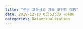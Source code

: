 ```yaml
---
title: "전국 교통사고 지도 포인트 매핑"
date: 2019-12-10 03:53:30 -0400
categories: Datavisualization
---
```

<html>
<head>
  <title>전국 교통사고 지도 포인트 매핑</title>
  <script type="text/javascript" src="https://www.gstatic.com/charts/loader.js"></script>
  <script type="text/javascript">
    google.charts.load('current', {
      'packages': ['map'],
      // Note: you will need to get a mapsApiKey for your project.
      // See: https://developers.google.com/chart/interactive/docs/basic_load_libs#load-settings
      'mapsApiKey': 'AIzaSyBPZTjwvR5He2Vgexve0GPy2C7HUxMsiMA'
    });
    google.charts.setOnLoadCallback(drawMap);

    function drawMap () {
      var data = google.visualization.arrayToDataTable([
          ['Lat', 'Long'],
        [	37.59038756	,	126.9392741	]	,
        [	37.54950802	,	126.9717317	]	,
        [	37.62279351	,	127.0195897	]	,
        [	37.61236625	,	127.0221154	]	,
        [	37.53949856	,	127.0832413	]	,
        [	37.54646503	,	126.9527236	]	,
        [	37.51939806	,	126.9079958	]	,
        [	37.50026411	,	126.8976481	]	,
        [	37.55196461	,	127.0466383	]	,
        [	37.50145641	,	126.9252888	]	,
        [	37.50471459	,	126.9374151	]	,
        [	37.59046559	,	127.087137	]	,
        [	37.47555196	,	126.9180342	]	,
        [	37.54864494	,	126.8693309	]	,
        [	37.51762701	,	127.1055086	]	,
        [	37.52631541	,	127.1053044	]	,
        [	37.49868078	,	126.8859857	]	,
        [	37.66940705	,	127.043657	]	,
        [	37.6150688	,	126.9322677	]	,
        [	37.61771486	,	126.9221856	]	,
        [	37.49359011	,	127.0298078	]	,
        [	37.4893161	,	127.0550033	]	,
        [	35.13109241	,	129.0512513	]	,
        [	35.19443107	,	129.0955973	]	,
        [	35.20119156	,	129.0778252	]	,
        [	35.14875647	,	129.0205538	]	,
        [	35.15517659	,	129.0721332	]	,
        [	35.16489144	,	129.0344467	]	,
        [	35.16752718	,	129.0384709	]	,
        [	35.16541253	,	129.0648916	]	,
        [	35.25796393	,	129.0911898	]	,
        [	35.09220898	,	128.9602555	]	,
        [	35.10355361	,	128.9051511	]	,
        [	35.22520409	,	128.8994551	]	,
        [	37.27554815	,	127.0166165	]	,
        [	37.28745823	,	127.0150737	]	,
        [	37.29151195	,	127.0122611	]	,
        [	37.30567284	,	126.9950853	]	,
        [	37.45127726	,	127.1482099	]	,
        [	37.10771905	,	127.0591478	]	,
        [	36.98636278	,	126.9381989	]	,
        [	37.02401398	,	127.0570799	]	,
        [	36.99824716	,	126.9563742	]	,
        [	37.01300168	,	127.2369859	]	,
        [	37.26329951	,	127.6411101	]	,
        [	37.23328969	,	127.2093917	]	,
        [	37.1646175	,	127.3103148	]	,
        [	37.23617313	,	127.2089635	]	,
        [	37.64614657	,	126.6279596	]	,
        [	37.47810105	,	126.8074139	]	,
        [	37.17066353	,	127.063671	]	,
        [	37.34484107	,	126.9435325	]	,
        [	37.31653393	,	126.9147255	]	,
        [	37.31609673	,	126.8466875	]	,
        [	37.28203032	,	126.8428534	]	,
        [	37.12589621	,	126.9162755	]	,
        [	37.22055229	,	126.9739218	]	,
        [	37.53252565	,	126.8030175	]	,
        [	37.7453224	,	128.9134583	]	,
        [	37.72747196	,	128.839056	]	,
        [	37.341207	,	127.9414118	]	,
        [	38.19798014	,	128.5752268	]	,
        [	38.00593236	,	128.6256653	]	,
        [	38.35634693	,	128.5085138	]	,
        [	38.37697706	,	128.4990611	]	,
        [	38.23059904	,	128.5088233	]	,
        [	36.67907766	,	127.4628086	]	,
        [	36.67415116	,	127.4834927	]	,
        [	36.77299402	,	127.6001794	]	,
        [	36.97692862	,	127.4922812	]	,
        [	36.62428297	,	127.3621885	]	,
        [	37.02412721	,	127.4830238	]	,
        [	36.79103261	,	126.4596994	]	,
        [	36.77169242	,	126.4520052	]	,
        [	36.57199269	,	126.6524841	]	,
        [	36.2150292	,	126.7636878	]	,
        [	36.80843103	,	126.7742221	]	,
        [	36.87580817	,	126.6700202	]	,
        [	36.84757266	,	126.5171904	]	,
        [	36.44841368	,	126.8133425	]	,
        [	36.81377965	,	127.1343649	]	,
        [	36.73157709	,	126.2390739	]	,
        [	36.69221399	,	126.1656629	]	,
        [	35.79461376	,	127.1289105	]	,
        [	35.86410839	,	127.1496351	]	,
        [	35.92645733	,	126.6868016	]	,
        [	35.72486285	,	126.8223929	]	,
        [	35.60763336	,	127.3234885	]	,
        [	36.00492033	,	127.6565455	]	,
        [	35.95496921	,	127.145341	]	,
        [	36.88981099	,	126.7021221	]	,
        [	35.05974476	,	126.2111012	]	,
        [	34.81077484	,	126.3825787	]	,
        [	34.73432197	,	127.7198137	]	,
        [	34.74397417	,	127.745991	]	,
        [	34.95066136	,	127.5296474	]	,
        [	34.95689512	,	127.4848082	]	,
        [	35.00531672	,	127.2644167	]	,
        [	35.04514286	,	126.8065634	]	,
        [	35.033962	,	126.7218705	]	,
        [	34.45714479	,	126.5528756	]	,
        [	34.93287451	,	127.697917	]	,
        [	35.20809071	,	127.4859811	]	,
        [	35.78787906	,	129.3173198	]	,
        [	35.77096069	,	129.3111826	]	,
        [	35.72325982	,	129.3137833	]	,
        [	36.03821231	,	129.3656648	]	,
        [	36.05649018	,	129.3779971	]	,
        [	36.03036358	,	129.3573561	]	,
        [	36.14302239	,	128.1573652	]	,
        [	36.80502864	,	128.505033	]	,
        [	35.93168442	,	128.8720402	]	,
        [	35.82246754	,	128.7274914	]	,
        [	35.89699829	,	128.8493588	]	,
        [	36.48936387	,	128.3056861	]	,
        [	36.6159344	,	128.5036914	]	,
        [	35.68855518	,	128.8304336	]	,
        [	36.28114777	,	128.3529787	]	,
        [	36.09495606	,	128.3617115	]	,
        [	35.17585396	,	128.0877447	]	,
        [	35.13325653	,	128.0989746	]	,
        [	35.11358158	,	128.8041536	]	,
        [	35.15259393	,	128.6987152	]	,
        [	34.84675867	,	128.4221001	]	,
        [	35.4945039	,	128.7525682	]	,
        [	35.22840285	,	128.8823684	]	,
        [	35.25582119	,	128.874447	]	,
        [	35.23525101	,	128.9147158	]	,
        [	34.99724416	,	128.3084969	]	,
        [	34.91061586	,	128.647922	]	,
        [	35.22246973	,	128.6888641	]	,
        [	35.23407597	,	128.578931	]	,
        [	35.21227525	,	128.8149807	]	,
        [	33.50034386	,	126.5269012	]	,
        [	33.49215331	,	126.5256042	]	,
        [	33.2619944	,	126.6206378	]	,
        [	33.45298301	,	126.9121344	]	,
        [	33.24930266	,	126.2815261	]	,
        [	33.43897066	,	126.2812264	]	,
        [	33.48900033	,	126.4308955	]	,
        [	35.90932301	,	128.6481883	]	,
        [	35.88393155	,	128.6063216	]	,
        [	35.85678537	,	128.554203	]	,
        [	35.84915962	,	128.5703472	]	,
        [	35.85521686	,	128.5175807	]	,
        [	37.46819868	,	126.6355721	]	,
        [	37.46570728	,	126.6449751	]	,
        [	37.46167638	,	126.6725658	]	,
        [	37.48520124	,	126.7243369	]	,
        [	37.45524075	,	126.7285245	]	,
        [	37.47794433	,	126.6710858	]	,
        [	37.56024936	,	126.7583756	]	,
        [	37.4869846	,	126.7324173	]	,
        [	35.10301342	,	126.8077699	]	,
        [	35.0695838	,	126.8349013	]	,
        [	35.12937489	,	126.9110045	]	,
        [	35.18101663	,	126.9302738	]	,
        [	35.21760168	,	126.853521	]	,
        [	36.32641077	,	127.387694	]	,
        [	36.3586595	,	127.4224345	]	,
        [	36.36486158	,	127.4089406	]	,
        [	36.35288313	,	127.4428806	]	,
        [	35.5412959	,	129.3532004	]	,
        [	37.75764724	,	127.0322397	]	,
        [	37.61318248	,	127.1680589	]	,
        [	37.72534735	,	127.19224	]	,
        [	37.60999007	,	127.1518484	]	,
        [	37.65692308	,	127.1772514	]	,
        [	37.84577275	,	127.0542225	]	,
        [	37.87469198	,	127.184047	]	,
        [	37.5692509	,	126.9704712	]	,
        [	37.57245802	,	127.0140925	]	,
        [	37.52959862	,	126.9680354	]	,
        [	37.58920703	,	127.0080483	]	,
        [	37.63364149	,	127.0230106	]	,
        [	37.63509656	,	127.030731	]	,
        [	37.58573555	,	127.0436246	]	,
        [	37.51477312	,	126.9077947	]	,
        [	37.45490286	,	126.9002168	]	,
        [	37.54800911	,	127.0446698	]	,
        [	37.59657188	,	127.0857552	]	,
        [	37.59102482	,	127.0976908	]	,
        [	37.50755531	,	127.0562528	]	,
        [	37.51782046	,	127.0440725	]	,
        [	37.5314508	,	127.1325088	]	,
        [	37.49728283	,	127.1511958	]	,
        [	37.50152396	,	126.8463989	]	,
        [	37.48469028	,	126.9015058	]	,
        [	37.49533178	,	126.8713293	]	,
        [	37.49447787	,	126.8942103	]	,
        [	37.50356347	,	127.0219047	]	,
        [	37.48253537	,	127.0045523	]	,
        [	37.68116212	,	127.0535196	]	,
        [	37.64900766	,	127.0270839	]	,
        [	37.61231753	,	126.9061836	]	,
        [	35.10200454	,	129.0251046	]	,
        [	35.13954369	,	129.0615315	]	,
        [	35.11532839	,	129.0180889	]	,
        [	35.11971492	,	129.1120448	]	,
        [	35.15397522	,	129.1174322	]	,
        [	35.165441	,	129.1622353	]	,
        [	35.15370281	,	129.0315689	]	,
        [	35.18206041	,	128.9859663	]	,
        [	35.21727821	,	129.2110488	]	,
        [	37.29254274	,	127.0086779	]	,
        [	37.01753985	,	127.0217631	]	,
        [	36.99118958	,	127.1212797	]	,
        [	37.05061112	,	126.9663025	]	,
        [	37.40109421	,	126.9567428	]	,
        [	37.21798035	,	127.3973416	]	,
        [	37.20334226	,	127.3791056	]	,
        [	37.47096926	,	127.286405	]	,
        [	37.26832424	,	127.637781	]	,
        [	37.30795704	,	127.2225333	]	,
        [	37.63918535	,	126.6649112	]	,
        [	37.66288942	,	126.6597478	]	,
        [	37.62868071	,	126.7060757	]	,
        [	37.47932545	,	126.7815137	]	,
        [	37.16029503	,	127.0557792	]	,
        [	37.22710223	,	127.0715412	]	,
        [	37.49247782	,	126.7671118	]	,
        [	37.49697881	,	126.7575312	]	,
        [	37.45954843	,	126.8748176	]	,
        [	37.33731234	,	126.7662516	]	,
        [	37.35659338	,	126.8254244	]	,
        [	37.24584586	,	127.0529887	]	,
        [	37.25922172	,	127.0648523	]	,
        [	37.25216587	,	127.0143867	]	,
        [	37.43578735	,	127.1378151	]	,
        [	37.42879097	,	127.1491967	]	,
        [	37.39137451	,	127.1115937	]	,
        [	37.37327441	,	126.7387502	]	,
        [	37.10823672	,	126.8618817	]	,
        [	37.40554126	,	126.9158417	]	,
        [	37.38012722	,	126.9372402	]	,
        [	37.31030051	,	127.0840358	]	,
        [	37.80462014	,	127.773179	]	,
        [	37.31421738	,	127.8411966	]	,
        [	38.03836835	,	128.5960782	]	,
        [	37.44233551	,	129.1661526	]	,
        [	37.46423573	,	128.4202515	]	,
        [	37.32195634	,	128.7149372	]	,
        [	38.20647912	,	127.2254892	]	,
        [	36.67068947	,	127.4837956	]	,
        [	37.12091355	,	127.8845324	]	,
        [	36.63178925	,	127.4313112	]	,
        [	36.62007282	,	127.3878287	]	,
        [	36.54979913	,	127.500771	]	,
        [	36.61197338	,	127.474806	]	,
        [	36.9362615	,	126.4353827	]	,
        [	36.79553714	,	126.4369749	]	,
        [	36.84974222	,	127.1825385	]	,
        [	36.87674718	,	127.1464303	]	,
        [	36.84982452	,	127.1829756	]	,
        [	36.29524167	,	127.1679498	]	,
        [	36.88991804	,	127.0341759	]	,
        [	36.68956429	,	126.7509057	]	,
        [	36.73655769	,	126.8572882	]	,
        [	36.9331413	,	126.7291925	]	,
        [	36.84536244	,	126.7227393	]	,
        [	36.89232299	,	126.731758	]	,
        [	36.93998668	,	126.6812283	]	,
        [	36.78246248	,	127.1462363	]	,
        [	36.81904422	,	127.1586259	]	,
        [	35.80695288	,	127.12994	]	,
        [	35.94537148	,	126.8122474	]	,
        [	35.95822428	,	126.7809962	]	,
        [	35.96519379	,	126.9533959	]	,
        [	35.95210171	,	126.9585403	]	,
        [	35.95031119	,	126.9680241	]	,
        [	35.41979288	,	127.3955897	]	,
        [	35.43600382	,	126.6971219	]	,
        [	35.69320551	,	126.6866088	]	,
        [	35.57774108	,	127.3140635	]	,
        [	35.00313959	,	126.1474025	]	,
        [	34.826499	,	126.107926	]	,
        [	34.80414464	,	126.3991099	]	,
        [	34.74538773	,	127.7479835	]	,
        [	34.80728565	,	127.6595931	]	,
        [	34.74821769	,	127.6931032	]	,
        [	35.0026406	,	127.5495788	]	,
        [	35.00029979	,	126.8834892	]	,
        [	35.2238454	,	126.4991101	]	,
        [	35.05255565	,	126.9200922	]	,
        [	34.70515182	,	126.7734408	]	,
        [	34.82562234	,	126.4501929	]	,
        [	34.96315077	,	126.4534374	]	,
        [	34.46148166	,	126.3383796	]	,
        [	35.74836734	,	129.1391272	]	,
        [	35.73709361	,	129.3188295	]	,
        [	36.03915458	,	129.3601375	]	,
        [	36.0342726	,	129.3581471	]	,
        [	36.5615507	,	128.7470274	]	,
        [	36.34001783	,	127.963152	]	,
        [	35.98828079	,	128.3963403	]	,
        [	36.00007851	,	128.4076242	]	,
        [	36.0954902	,	128.9092277	]	,
        [	35.83299406	,	128.7488439	]	,
        [	35.81656874	,	128.7233272	]	,
        [	35.84662232	,	128.8158726	]	,
        [	35.84428228	,	128.7634266	]	,
        [	35.89055031	,	128.7803813	]	,
        [	35.81725784	,	128.4665754	]	,
        [	36.11608152	,	128.3344007	]	,
        [	36.0095131	,	129.3608497	]	,
        [	35.19201835	,	128.0637397	]	,
        [	35.19279847	,	128.0836927	]	,
        [	35.19596625	,	128.077465	]	,
        [	35.15851596	,	128.6979897	]	,
        [	34.93996665	,	128.4177	]	,
        [	34.84659546	,	128.4222186	]	,
        [	35.07971209	,	128.0880855	]	,
        [	35.65049758	,	127.9527091	]	,
        [	35.79553705	,	127.9141547	]	,
        [	35.56751021	,	128.1614925	]	,
        [	35.50848829	,	128.4070208	]	,
        [	35.39539835	,	129.0558685	]	,
        [	35.41556184	,	129.1683158	]	,
        [	35.41330472	,	128.935685	]	,
        [	35.33838656	,	129.0322628	]	,
        [	35.0667384	,	127.7513446	]	,
        [	34.90842025	,	128.7033753	]	,
        [	34.88909895	,	128.6152525	]	,
        [	35.48107648	,	127.8405187	]	,
        [	35.46559996	,	127.8574595	]	,
        [	35.20283796	,	128.8088966	]	,
        [	35.30104875	,	128.7504372	]	,
        [	33.50901953	,	126.5595019	]	,
        [	33.25198048	,	126.5743526	]	,
        [	33.25182329	,	126.423724	]	,
        [	33.42714572	,	126.9072314	]	,
        [	35.82154428	,	128.6314028	]	,
        [	35.80514279	,	128.502631	]	,
        [	35.89106078	,	128.6016455	]	,
        [	35.90165776	,	128.5963184	]	,
        [	37.44264271	,	126.4565553	]	,
        [	37.56644262	,	126.6062773	]	,
        [	37.53115831	,	126.7225935	]	,
        [	37.44753585	,	126.739909	]	,
        [	37.67298932	,	126.9014481	]	,
        [	35.157077	,	126.931238	]	,
        [	35.16662709	,	126.9027212	]	,
        [	35.15838657	,	126.9027518	]	,
        [	35.12055382	,	126.7594807	]	,
        [	36.31758334	,	127.4536456	]	,
        [	36.30141555	,	127.336941	]	,
        [	36.32381432	,	127.3784729	]	,
        [	36.43624551	,	127.422402	]	,
        [	36.43531487	,	127.3861092	]	,
        [	35.5381866	,	129.3313124	]	,
        [	35.54586284	,	129.2902102	]	,
        [	35.48562368	,	129.4282171	]	,
        [	35.41680271	,	129.2778346	]	,
        [	37.73980266	,	126.7248316	]	,
        [	38.03553395	,	127.3664007	]	,
        [	38.04962305	,	127.0676918	]	,
        [	37.58082709	,	126.9513736	]	,
        [	37.59487011	,	126.9248883	]	,
        [	37.53389018	,	126.9886951	]	,
        [	37.58750368	,	127.0080935	]	,
        [	37.5895534	,	127.0089748	]	,
        [	37.6349671	,	127.0254049	]	,
        [	37.58991084	,	127.0559795	]	,
        [	37.55432404	,	126.9204563	]	,
        [	37.5258235	,	126.9241626	]	,
        [	37.55992001	,	127.0364451	]	,
        [	37.51355298	,	126.9384917	]	,
        [	37.47396013	,	126.9336083	]	,
        [	37.57024	,	126.8126199	]	,
        [	37.53896395	,	126.8575273	]	,
        [	37.48833964	,	127.1242025	]	,
        [	37.50272876	,	127.0772006	]	,
        [	37.51744725	,	126.8392781	]	,
        [	37.64910564	,	127.0617941	]	,
        [	37.65628642	,	127.0783154	]	,
        [	37.67333108	,	127.0444947	]	,
        [	37.62371954	,	126.917051	]	,
        [	35.20628151	,	128.9964918	]	,
        [	35.20370049	,	129.0797082	]	,
        [	35.21979214	,	129.1281528	]	,
        [	35.16328854	,	129.1442298	]	,
        [	35.1591148	,	129.0599996	]	,
        [	35.14772412	,	129.0289354	]	,
        [	35.18007439	,	129.0882995	]	,
        [	35.17423455	,	129.0894816	]	,
        [	35.21143182	,	128.9767163	]	,
        [	35.08872921	,	128.8842753	]	,
        [	35.11285698	,	128.9266592	]	,
        [	35.16298301	,	128.9586057	]	,
        [	35.31975271	,	129.1916783	]	,
        [	37.30386874	,	127.0054448	]	,
        [	37.002421	,	126.8343209	]	,
        [	37.40231811	,	127.2706574	]	,
        [	37.40629075	,	127.2648261	]	,
        [	37.21171891	,	127.0365891	]	,
        [	37.48953938	,	126.7512929	]	,
        [	37.47485787	,	126.8522068	]	,
        [	37.26071376	,	127.0352628	]	,
        [	37.37041083	,	126.933552	]	,
        [	37.39177142	,	127.1172176	]	,
        [	37.3433015	,	126.7510764	]	,
        [	37.33964237	,	126.7483018	]	,
        [	37.31610821	,	126.8455024	]	,
        [	37.29869557	,	126.9147284	]	,
        [	37.2683253	,	127.009388	]	,
        [	37.53906897	,	127.2036701	]	,
        [	37.51920926	,	126.7978567	]	,
        [	37.74042831	,	128.8886128	]	,
        [	37.7855512	,	128.873354	]	,
        [	37.4069619	,	128.4141597	]	,
        [	37.63363905	,	128.5550076	]	,
        [	37.50939243	,	129.1034145	]	,
        [	36.65792305	,	127.4762233	]	,
        [	36.74058248	,	127.4525636	]	,
        [	36.98215897	,	127.9107102	]	,
        [	36.97325403	,	127.8260405	]	,
        [	36.9104022	,	127.435373	]	,
        [	37.04600131	,	127.7337991	]	,
        [	36.91598603	,	127.1282419	]	,
        [	36.30283418	,	127.1404177	]	,
        [	36.19507521	,	127.0805368	]	,
        [	36.62119841	,	126.7134209	]	,
        [	36.75151133	,	126.8653748	]	,
        [	36.77871351	,	126.9985856	]	,
        [	36.77958391	,	127.0084193	]	,
        [	36.72341747	,	126.92115	]	,
        [	36.45738448	,	126.5968849	]	,
        [	36.46837104	,	126.603711	]	,
        [	36.59627361	,	127.2989699	]	,
        [	36.73059799	,	127.1672047	]	,
        [	37.02389568	,	126.5647932	]	,
        [	36.94452719	,	126.7855451	]	,
        [	36.79851438	,	127.1421271	]	,
        [	36.7562692	,	127.2640807	]	,
        [	35.8123286	,	127.1139733	]	,
        [	35.81176605	,	127.1450026	]	,
        [	35.82933369	,	127.146109	]	,
        [	35.94982696	,	126.7477504	]	,
        [	35.97283578	,	126.6803968	]	,
        [	35.97574584	,	126.742795	]	,
        [	35.984991	,	126.9552218	]	,
        [	35.6537738	,	126.8771963	]	,
        [	35.81009983	,	126.8719878	]	,
        [	35.45849067	,	127.4498456	]	,
        [	35.72810802	,	126.738317	]	,
        [	34.75863143	,	127.7110384	]	,
        [	34.75543091	,	127.7074312	]	,
        [	34.75364961	,	127.734898	]	,
        [	34.84563657	,	127.4890071	]	,
        [	35.00282894	,	126.7068824	]	,
        [	35.02348643	,	126.7545606	]	,
        [	34.56723754	,	126.9468766	]	,
        [	34.36720925	,	126.5184905	]	,
        [	34.79152223	,	127.0768887	]	,
        [	35.27335744	,	126.5031555	]	,
        [	35.26378508	,	126.7430963	]	,
        [	34.96532174	,	127.5597764	]	,
        [	35.77689327	,	129.4939787	]	,
        [	36.57988995	,	128.5716562	]	,
        [	36.11779084	,	128.1333758	]	,
        [	35.87825904	,	128.8948126	]	,
        [	36.34384089	,	129.3810425	]	,
        [	36.64325308	,	128.375099	]	,
        [	35.65477142	,	128.7679573	]	,
        [	35.69439626	,	128.9714856	]	,
        [	35.94869946	,	128.3158168	]	,
        [	36.66101993	,	129.4315153	]	,
        [	35.74160916	,	128.2741845	]	,
        [	36.66425385	,	129.1184437	]	,
        [	35.95900384	,	129.4028728	]	,
        [	36.0314554	,	129.3729299	]	,
        [	35.19983145	,	128.5758415	]	,
        [	35.19806043	,	128.221614	]	,
        [	34.82631857	,	128.4206365	]	,
        [	35.01331768	,	128.0615791	]	,
        [	35.1107415	,	128.0014872	]	,
        [	35.36833628	,	128.8290429	]	,
        [	35.2259015	,	128.879546	]	,
        [	35.43887143	,	128.1532991	]	,
        [	34.96207165	,	128.3346472	]	,
        [	34.72169741	,	128.0047403	]	,
        [	35.27338354	,	128.4094168	]	,
        [	35.2417479	,	128.5851103	]	,
        [	35.2456221	,	128.5894484	]	,
        [	35.2681206	,	128.6400801	]	,
        [	35.3244603	,	128.7877184	]	,
        [	35.45954041	,	128.5122535	]	,
        [	33.27872484	,	126.7176728	]	,
        [	33.49340115	,	126.4999707	]	,
        [	33.49490838	,	126.4889842	]	,
        [	33.3641279	,	126.3012739	]	,
        [	35.87163704	,	128.636922	]	,
        [	35.82021407	,	128.5515274	]	,
        [	35.86461166	,	128.5694252	]	,
        [	35.86374011	,	128.5714193	]	,
        [	35.87059942	,	128.5972638	]	,
        [	37.46511431	,	126.65024	]	,
        [	37.5267928	,	126.7194021	]	,
        [	37.42083906	,	126.738721	]	,
        [	35.15787464	,	126.8657179	]	,
        [	35.13444981	,	126.776028	]	,
        [	35.20657628	,	126.8490722	]	,
        [	35.14138608	,	126.7978554	]	,
        [	36.32356759	,	127.3939259	]	,
        [	36.25467579	,	127.3411567	]	,
        [	36.33466059	,	127.3884287	]	,
        [	36.32558201	,	127.3791275	]	,
        [	36.34711687	,	127.3950307	]	,
        [	36.34898664	,	127.3991852	]	,
        [	35.5568256	,	129.3339649	]	,
        [	35.53728728	,	129.3400493	]	,
        [	35.40569811	,	129.287446	]	,
        [	35.51680171	,	129.2400543	]	,
        [	37.76114645	,	127.0282441	]	,
        [	37.65302385	,	127.306608	]	,
        [	37.68754379	,	127.1619887	]	,
        [	37.76600384	,	127.3629359	]	,
        [	37.66867084	,	126.7400517	]	,
        [	37.57113118	,	127.0028223	]	,
        [	37.60239092	,	126.9349697	]	,
        [	37.62895786	,	127.0127956	]	,
        [	37.56644815	,	127.0679631	]	,
        [	37.55196846	,	127.0921836	]	,
        [	37.54626953	,	127.0662231	]	,
        [	37.45326561	,	126.9008518	]	,
        [	37.47934194	,	126.957577	]	,
        [	37.47367987	,	126.9204237	]	,
        [	37.55481469	,	127.1298694	]	,
        [	37.55927202	,	127.1710156	]	,
        [	37.50232894	,	127.1214284	]	,
        [	37.49644659	,	127.1549555	]	,
        [	37.49723603	,	127.1130146	]	,
        [	37.60610663	,	127.0368611	]	,
        [	37.59547506	,	127.0356583	]	,
        [	37.49045686	,	127.0085157	]	,
        [	37.48746935	,	126.9926427	]	,
        [	37.47763189	,	127.0002529	]	,
        [	35.11434765	,	129.0400819	]	,
        [	35.10038309	,	129.0163636	]	,
        [	35.16003006	,	129.1204899	]	,
        [	35.12546336	,	129.1183496	]	,
        [	35.20319517	,	129.0783583	]	,
        [	35.16604926	,	129.0651552	]	,
        [	35.25009091	,	129.0917646	]	,
        [	35.06471892	,	128.9795375	]	,
        [	35.18790185	,	129.0984568	]	,
        [	35.16264623	,	128.9811565	]	,
        [	37.2921727	,	127.0151225	]	,
        [	37.4425197	,	127.1375226	]	,
        [	37.43410914	,	127.1285656	]	,
        [	36.9971646	,	127.0909399	]	,
        [	36.99041167	,	126.9385063	]	,
        [	37.00492285	,	127.0848514	]	,
        [	37.41183457	,	127.201121	]	,
        [	37.39074203	,	127.6300516	]	,
        [	37.23055305	,	127.0711158	]	,
        [	37.49437812	,	126.7785753	]	,
        [	37.33489159	,	126.7920466	]	,
        [	37.23574624	,	126.6245024	]	,
        [	37.31664483	,	126.8350472	]	,
        [	37.26581928	,	127.0821829	]	,
        [	37.2514421	,	127.0115497	]	,
        [	37.35150941	,	126.9261629	]	,
        [	37.4254194	,	126.7718573	]	,
        [	37.33241215	,	126.8599678	]	,
        [	37.30510725	,	126.8973351	]	,
        [	37.41730472	,	127.0828549	]	,
        [	37.29017843	,	126.9112857	]	,
        [	37.54329669	,	127.2038118	]	,
        [	37.40540564	,	126.8872674	]	,
        [	37.31957617	,	127.0893006	]	,
        [	37.75655507	,	128.8985552	]	,
        [	37.35701122	,	127.9357455	]	,
        [	38.21566393	,	128.594529	]	,
        [	38.11863793	,	128.6269486	]	,
        [	38.09204088	,	128.6290033	]	,
        [	37.13038262	,	128.9601491	]	,
        [	37.48515565	,	128.1710822	]	,
        [	38.07439689	,	128.1834072	]	,
        [	36.63680553	,	127.4596185	]	,
        [	37.0762055	,	127.9527748	]	,
        [	36.97158706	,	127.9075189	]	,
        [	36.99316506	,	127.6120987	]	,
        [	36.64866234	,	127.4664704	]	,
        [	36.69513402	,	126.540873	]	,
        [	36.77251337	,	126.4613279	]	,
        [	36.83571918	,	127.1336773	]	,
        [	36.15253974	,	127.0116063	]	,
        [	36.29983799	,	127.2360481	]	,
        [	36.24612731	,	127.1089572	]	,
        [	36.83261079	,	127.0873992	]	,
        [	36.00813424	,	126.6940128	]	,
        [	36.47348791	,	127.1354674	]	,
        [	36.27437735	,	126.9419629	]	,
        [	36.27101304	,	126.884672	]	,
        [	36.80534845	,	126.7640163	]	,
        [	36.81429903	,	126.6668841	]	,
        [	36.44747476	,	126.8006858	]	,
        [	36.4334212	,	126.7138919	]	,
        [	36.7168988	,	127.2766864	]	,
        [	36.4221428	,	126.3709885	]	,
        [	35.8214285	,	127.1009658	]	,
        [	35.95937195	,	126.6368374	]	,
        [	35.96066211	,	126.9974667	]	,
        [	35.95853455	,	126.9723049	]	,
        [	35.68596466	,	126.7922089	]	,
        [	35.7846834	,	127.4207608	]	,
        [	35.87824154	,	127.1550822	]	,
        [	34.80356236	,	126.394559	]	,
        [	34.7885179	,	126.4041049	]	,
        [	34.76685348	,	127.7016724	]	,
        [	34.784884	,	127.6628465	]	,
        [	34.75920536	,	127.7108115	]	,
        [	34.75417861	,	127.653735	]	,
        [	34.9553238	,	127.5280171	]	,
        [	34.48539911	,	127.2000416	]	,
        [	34.70659543	,	127.1320013	]	,
        [	35.11056099	,	126.6038463	]	,
        [	34.8866855	,	126.6896876	]	,
        [	35.24836562	,	127.0361384	]	,
        [	36.03747517	,	127.1026872	]	,
        [	35.73620611	,	129.3190968	]	,
        [	35.78383304	,	129.3082441	]	,
        [	35.84327548	,	129.2173975	]	,
        [	35.71670326	,	129.1997533	]	,
        [	36.06423165	,	129.3746616	]	,
        [	36.56395577	,	128.7437472	]	,
        [	36.56510389	,	128.7207565	]	,
        [	36.19786621	,	128.2196227	]	,
        [	36.81825521	,	128.635913	]	,
        [	35.88357933	,	128.825446	]	,
        [	35.75466717	,	128.8505902	]	,
        [	36.13658254	,	128.3292273	]	,
        [	35.98525058	,	129.5475673	]	,
        [	35.83526416	,	128.6931229	]	,
        [	35.11487587	,	128.4857836	]	,
        [	35.18404708	,	128.5600819	]	,
        [	35.19231939	,	128.0649281	]	,
        [	35.11520028	,	128.767156	]	,
        [	35.44403632	,	128.6906813	]	,
        [	35.23896538	,	128.8716678	]	,
        [	35.24038816	,	128.9148929	]	,
        [	35.22641703	,	128.8825655	]	,
        [	35.58562027	,	128.1735842	]	,
        [	35.55871411	,	128.4878237	]	,
        [	35.49521214	,	127.7009735	]	,
        [	35.3111992	,	129.0733266	]	,
        [	35.35188909	,	128.3578874	]	,
        [	35.22019547	,	128.6918305	]	,
        [	35.23950425	,	128.6663743	]	,
        [	35.27903946	,	128.6887888	]	,
        [	35.26275614	,	128.6226906	]	,
        [	33.49484048	,	126.532442	]	,
        [	33.48893438	,	126.5971672	]	,
        [	33.27202619	,	126.6481324	]	,
        [	33.46433395	,	126.9092598	]	,
        [	35.85552649	,	128.5981192	]	,
        [	35.89312893	,	128.6446415	]	,
        [	35.86810497	,	128.6155496	]	,
        [	35.82550073	,	128.6305955	]	,
        [	35.85935388	,	128.6219967	]	,
        [	35.7644526	,	128.4299069	]	,
        [	35.88125308	,	128.3906017	]	,
        [	35.88188074	,	128.611666	]	,
        [	35.86916631	,	128.5477432	]	,
        [	35.86727459	,	128.5709762	]	,
        [	35.85954771	,	128.5987827	]	,
        [	35.86569414	,	128.6032548	]	,
        [	35.8354112	,	128.5023364	]	,
        [	35.92443467	,	128.5969098	]	,
        [	35.90600809	,	128.5472978	]	,
        [	35.91642818	,	128.550616	]	,
        [	37.4753521	,	126.6450349	]	,
        [	37.47940834	,	126.6832845	]	,
        [	37.57077362	,	126.7380354	]	,
        [	37.72407837	,	126.4812819	]	,
        [	35.14583991	,	126.866638	]	,
        [	35.149103	,	126.90449	]	,
        [	36.32217506	,	127.4109399	]	,
        [	36.30542221	,	127.3970804	]	,
        [	36.33927373	,	127.4329953	]	,
        [	36.44489619	,	127.4044731	]	,
        [	36.37855914	,	127.426696	]	,
        [	35.58316217	,	129.3596164	]	,
        [	35.55097915	,	129.3425464	]	,
        [	37.62396821	,	126.839379	]	,
        [	37.60690998	,	126.8680915	]	,
        [	37.65650167	,	126.893928	]	,
        [	37.64875907	,	127.3057348	]	,
        [	37.74656331	,	127.2022658	]	,
        [	37.65983828	,	127.1853566	]	,
        [	37.83960265	,	126.9824438	]	,
        [	37.56449716	,	127.0027984	]	,
        [	37.56593706	,	126.9833806	]	,
        [	37.56551545	,	127.054675	]	,
        [	37.57872331	,	127.0701006	]	,
        [	37.53638429	,	127.0948719	]	,
        [	37.55749033	,	126.9550659	]	,
        [	37.55631458	,	126.9407184	]	,
        [	37.5109877	,	126.8918818	]	,
        [	37.51870441	,	126.9338134	]	,
        [	37.5216017	,	126.9052737	]	,
        [	37.49657747	,	126.9011733	]	,
        [	37.51675117	,	126.8943811	]	,
        [	37.56336202	,	127.0315889	]	,
        [	37.4999499	,	126.9231848	]	,
        [	37.61362022	,	127.0766982	]	,
        [	37.5401165	,	127.1250747	]	,
        [	37.50961917	,	127.0911469	]	,
        [	37.50391563	,	127.0969934	]	,
        [	37.61368876	,	127.0489718	]	,
        [	37.64127052	,	127.037527	]	,
        [	37.64634188	,	126.9077718	]	,
        [	35.16034765	,	129.1628452	]	,
        [	35.31730721	,	129.1765027	]	,
        [	35.17426173	,	129.0894711	]	,
        [	35.18269726	,	128.9860877	]	,
        [	35.19274427	,	128.9821629	]	,
        [	37.28065162	,	127.0304476	]	,
        [	37.29643635	,	127.0085849	]	,
        [	37.29342183	,	127.001192	]	,
        [	37.43432273	,	127.1192052	]	,
        [	37.45211378	,	127.1599305	]	,
        [	37.07246438	,	127.0355141	]	,
        [	36.94892037	,	127.0536402	]	,
        [	36.96326284	,	126.8572074	]	,
        [	37.05844003	,	127.2948666	]	,
        [	37.40181564	,	126.9768039	]	,
        [	37.6008601	,	126.721461	]	,
        [	37.64025249	,	126.6415504	]	,
        [	37.14370826	,	127.0677557	]	,
        [	37.32289087	,	126.8020915	]	,
        [	37.31048392	,	126.829459	]	,
        [	37.41788176	,	126.9900273	]	,
        [	37.43797032	,	127.1442931	]	,
        [	37.36456663	,	126.7316898	]	,
        [	37.26773507	,	127.0040232	]	,
        [	37.19727868	,	126.8756461	]	,
        [	37.33622258	,	126.9647399	]	,
        [	37.4919917	,	127.2343314	]	,
        [	37.54208715	,	127.1995604	]	,
        [	37.40254579	,	126.9116167	]	,
        [	37.74988911	,	128.8993343	]	,
        [	37.4300834	,	128.3089083	]	,
        [	38.13901622	,	128.244352	]	,
        [	36.72194377	,	127.5361146	]	,
        [	36.66413644	,	127.4918761	]	,
        [	36.24387439	,	127.6594113	]	,
        [	36.27170248	,	127.6049239	]	,
        [	36.39655722	,	127.6680638	]	,
        [	36.80734617	,	127.4342265	]	,
        [	36.60377234	,	127.5025381	]	,
        [	36.61776146	,	127.4769625	]	,
        [	36.61230903	,	127.5116633	]	,
        [	36.6272655	,	127.4996756	]	,
        [	36.76262996	,	126.4424933	]	,
        [	36.82757174	,	126.4979689	]	,
        [	36.82434407	,	127.1370619	]	,
        [	36.20524415	,	127.0855329	]	,
        [	36.78729316	,	126.9771117	]	,
        [	36.35533165	,	126.6036602	]	,
        [	36.50811885	,	126.4941849	]	,
        [	36.47287431	,	127.1294315	]	,
        [	36.45419024	,	127.1337834	]	,
        [	36.59779255	,	127.2761581	]	,
        [	36.95868902	,	126.5115519	]	,
        [	36.86460342	,	126.7331014	]	,
        [	36.87593623	,	126.5398175	]	,
        [	36.10407446	,	127.4862903	]	,
        [	36.45224896	,	126.8124494	]	,
        [	36.74648967	,	126.2479028	]	,
        [	35.80146844	,	127.1267647	]	,
        [	35.79674152	,	127.1362679	]	,
        [	35.80392892	,	127.1066759	]	,
        [	35.85899192	,	127.1211678	]	,
        [	35.89400027	,	127.1265945	]	,
        [	35.83835165	,	127.1379415	]	,
        [	36.02480696	,	127.0076345	]	,
        [	36.04128926	,	126.9676703	]	,
        [	35.94622751	,	126.9657042	]	,
        [	35.818018	,	126.8582133	]	,
        [	35.82107323	,	127.0262097	]	,
        [	34.82457753	,	126.424316	]	,
        [	34.75189527	,	127.7274974	]	,
        [	34.76084482	,	127.6469464	]	,
        [	34.96859177	,	127.4852278	]	,
        [	34.94594881	,	127.4993758	]	,
        [	34.67650535	,	126.9059278	]	,
        [	34.83788774	,	127.4093089	]	,
        [	34.76758234	,	127.0816596	]	,
        [	35.4039318	,	126.9023777	]	,
        [	35.84368569	,	129.1788093	]	,
        [	35.75155407	,	129.198581	]	,
        [	36.0219203	,	129.3571467	]	,
        [	36.0484071	,	129.3523297	]	,
        [	36.03326733	,	129.3596106	]	,
        [	36.61211255	,	128.7877149	]	,
        [	36.103059	,	128.1196482	]	,
        [	36.3636499	,	128.2975219	]	,
        [	35.96511955	,	128.4947464	]	,
        [	35.99794147	,	129.0211587	]	,
        [	36.66290209	,	128.3078939	]	,
        [	35.82223763	,	128.7515313	]	,
        [	36.4204189	,	129.3744343	]	,
        [	36.03285628	,	129.3721197	]	,
        [	36.00760506	,	129.3571658	]	,
        [	36.01614541	,	129.3731556	]	,
        [	35.99024001	,	129.3509574	]	,
        [	35.18676349	,	128.2244247	]	,
        [	35.09340918	,	128.8001902	]	,
        [	35.23524102	,	128.9201882	]	,
        [	35.24168647	,	128.9040573	]	,
        [	35.3924043	,	128.4739214	]	,
        [	35.54062344	,	128.4850315	]	,
        [	35.42451262	,	129.0612637	]	,
        [	35.31310163	,	128.9980832	]	,
        [	34.82875175	,	128.7028492	]	,
        [	35.32396376	,	128.2422045	]	,
        [	35.25817345	,	128.614163	]	,
        [	35.51129028	,	128.5072788	]	,
        [	33.5055806	,	126.5287697	]	,
        [	33.30810666	,	126.7170238	]	,
        [	33.44213621	,	126.9110133	]	,
        [	33.46384055	,	126.4386402	]	,
        [	35.94498608	,	128.646531	]	,
        [	35.85158818	,	128.6087513	]	,
        [	35.9019774	,	128.6059976	]	,
        [	35.919637	,	128.5467781	]	,
        [	37.18104378	,	126.2397627	]	,
        [	37.50535427	,	126.7214356	]	,
        [	37.49549355	,	126.6827361	]	,
        [	37.50465418	,	126.6740942	]	,
        [	37.49569217	,	126.6853924	]	,
        [	37.60347739	,	126.6614475	]	,
        [	37.53749393	,	126.7224712	]	,
        [	37.3965936	,	126.6365534	]	,
        [	37.43109571	,	126.6462506	]	,
        [	37.51684034	,	126.7469126	]	,
        [	37.50721974	,	126.7255007	]	,
        [	37.44717251	,	126.8973279	]	,
        [	35.15382381	,	126.9007144	]	,
        [	35.14714802	,	126.9039097	]	,
        [	35.2002178	,	126.9011934	]	,
        [	35.1579392	,	126.9034577	]	,
        [	35.17261886	,	126.9089621	]	,
        [	35.17335701	,	126.9255721	]	,
        [	35.18644142	,	126.8325051	]	,
        [	35.14019596	,	126.8011522	]	,
        [	35.13203419	,	126.7792105	]	,
        [	36.30560192	,	127.386454	]	,
        [	36.31166229	,	127.4383659	]	,
        [	36.3336504	,	127.4372343	]	,
        [	36.33860666	,	127.4185989	]	,
        [	36.34386754	,	127.4425195	]	,
        [	36.30815558	,	127.3479321	]	,
        [	36.33871379	,	127.3755079	]	,
        [	36.30278946	,	127.3205428	]	,
        [	35.54681758	,	129.287231	]	,
        [	35.53988195	,	129.3097876	]	,
        [	35.50453207	,	129.4251522	]	,
        [	35.60709973	,	129.4573125	]	,
        [	35.49539271	,	129.4272931	]	,
        [	37.64073109	,	126.7909226	]	,
        [	37.67308234	,	126.7868841	]	,
        [	37.65038978	,	127.1119038	]	,
        [	37.75831901	,	126.7749412	]	,
        [	37.79321077	,	126.9966583	]	,
        [	37.91180748	,	127.0580335	]	,
        [	37.89118679	,	127.053528	]	,
        [	37.90437349	,	127.0633218	]	,
        [	37.56961078	,	126.9149591	]	,
        [	37.53601092	,	126.9998183	]	,
        [	37.61547662	,	127.0091217	]	,
        [	37.63399943	,	127.0135447	]	,
        [	37.57509301	,	127.0465774	]	,
        [	37.53231667	,	127.0638025	]	,
        [	37.51696312	,	126.9167962	]	,
        [	37.48105471	,	126.909848	]	,
        [	37.46939434	,	126.897975	]	,
        [	37.50823792	,	126.9643514	]	,
        [	37.57436009	,	127.0799215	]	,
        [	37.592263	,	127.0934024	]	,
        [	37.60616082	,	127.0931342	]	,
        [	37.55108203	,	127.123831	]	,
        [	37.53026382	,	127.1363288	]	,
        [	37.51481883	,	127.1196634	]	,
        [	37.49989502	,	126.8419783	]	,
        [	37.48089507	,	126.8925782	]	,
        [	37.48805249	,	127.0267318	]	,
        [	37.67687864	,	127.055337	]	,
        [	37.63407136	,	127.0691473	]	,
        [	37.48280691	,	126.9819086	]	,
        [	35.16743411	,	129.0330122	]	,
        [	35.22896144	,	129.0908561	]	,
        [	35.22232049	,	129.0871337	]	,
        [	35.14781373	,	128.999987	]	,
        [	35.23942306	,	129.2166239	]	,
        [	37.28416275	,	126.9839481	]	,
        [	37.43901121	,	127.1281231	]	,
        [	37.01560762	,	127.0934602	]	,
        [	37.01218599	,	127.0401751	]	,
        [	36.99441737	,	127.1130936	]	,
        [	37.10098334	,	127.482489	]	,
        [	37.40564953	,	126.9496818	]	,
        [	37.41696738	,	127.2493782	]	,
        [	37.23482734	,	127.2006487	]	,
        [	37.51174731	,	127.4454152	]	,
        [	37.48467707	,	126.8129295	]	,
        [	37.47155062	,	126.7956226	]	,
        [	37.14926196	,	127.065562	]	,
        [	37.20386886	,	127.1262035	]	,
        [	37.20033008	,	127.0739124	]	,
        [	37.33428616	,	126.8116489	]	,
        [	37.34560094	,	126.8167503	]	,
        [	37.27135943	,	127.0284751	]	,
        [	37.25478902	,	127.0277777	]	,
        [	37.37662575	,	127.1393648	]	,
        [	37.3755925	,	126.8725899	]	,
        [	37.37841783	,	126.8467007	]	,
        [	37.34319558	,	126.7864367	]	,
        [	37.20437899	,	126.9419285	]	,
        [	37.16691247	,	126.8811786	]	,
        [	37.39083	,	127.0002084	]	,
        [	37.87099822	,	127.7250231	]	,
        [	37.43770419	,	128.0240902	]	,
        [	38.24418598	,	128.5692678	]	,
        [	37.52751929	,	129.1051039	]	,
        [	36.64195948	,	127.4897529	]	,
        [	36.64506016	,	127.4852777	]	,
        [	36.69764359	,	127.4806778	]	,
        [	37.10047635	,	128.1987438	]	,
        [	36.77423862	,	127.6359504	]	,
        [	36.58565785	,	127.6562882	]	,
        [	36.98649307	,	127.4943028	]	,
        [	36.98329405	,	128.3690681	]	,
        [	37.0768533	,	128.4865758	]	,
        [	36.62490072	,	127.4294608	]	,
        [	36.63384255	,	127.4445531	]	,
        [	36.59585703	,	127.5057354	]	,
        [	36.77774639	,	126.4556879	]	,
        [	36.11219854	,	127.0689891	]	,
        [	36.12814817	,	127.1031642	]	,
        [	36.5040191	,	126.6198825	]	,
        [	36.5853148	,	126.575835	]	,
        [	36.5888671	,	126.7265377	]	,
        [	36.53094995	,	126.6277206	]	,
        [	36.55603075	,	126.6466245	]	,
        [	36.62960104	,	126.6594256	]	,
        [	36.80716527	,	127.0728723	]	,
        [	36.761583	,	127.0153574	]	,
        [	36.44872799	,	127.1225163	]	,
        [	36.67660667	,	126.8484087	]	,
        [	36.29126604	,	126.7145966	]	,
        [	36.80857376	,	127.1478315	]	,
        [	35.79863641	,	127.1412649	]	,
        [	35.82328921	,	127.1482393	]	,
        [	35.80220822	,	127.1123776	]	,
        [	35.99110206	,	126.7100391	]	,
        [	35.97219198	,	126.7265626	]	,
        [	35.97200625	,	126.9638014	]	,
        [	35.81039289	,	126.7901711	]	,
        [	35.33479357	,	126.5951113	]	,
        [	35.52409288	,	126.5516103	]	,
        [	35.7421694	,	126.7333314	]	,
        [	35.99701136	,	127.7987158	]	,
        [	34.79966733	,	126.3900439	]	,
        [	34.81198345	,	126.399432	]	,
        [	34.79485451	,	127.6351919	]	,
        [	35.02208489	,	126.7755073	]	,
        [	34.57904884	,	126.3110298	]	,
        [	34.77119188	,	127.1574837	]	,
        [	35.21448268	,	126.5263297	]	,
        [	34.73295298	,	126.519641	]	,
        [	34.81444666	,	126.4750706	]	,
        [	35.84405336	,	129.2070952	]	,
        [	36.5668796	,	128.6931706	]	,
        [	36.12115508	,	128.1279689	]	,
        [	36.56046247	,	127.92029	]	,
        [	36.81171555	,	128.6135013	]	,
        [	36.76163459	,	128.3191014	]	,
        [	35.82063665	,	128.7302084	]	,
        [	36.36017936	,	129.3789951	]	,
        [	36.63207258	,	128.4785223	]	,
        [	35.63970601	,	128.7472427	]	,
        [	35.91481022	,	128.3288349	]	,
        [	36.13627785	,	128.4226606	]	,
        [	36.12138552	,	128.3557142	]	,
        [	36.00832778	,	129.3359918	]	,
        [	35.20224674	,	128.5585827	]	,
        [	35.18642993	,	128.116949	]	,
        [	35.15373481	,	128.6909153	]	,
        [	34.94843393	,	128.0797322	]	,
        [	34.92948558	,	128.0688906	]	,
        [	34.95240661	,	128.124204	]	,
        [	35.42433308	,	128.7688734	]	,
        [	35.50481873	,	128.7909994	]	,
        [	35.67664866	,	128.0188492	]	,
        [	35.56756197	,	128.1700783	]	,
        [	35.54892337	,	127.7824085	]	,
        [	34.97768395	,	128.3235545	]	,
        [	35.02583696	,	128.3520554	]	,
        [	35.05290684	,	128.2451058	]	,
        [	35.34943219	,	128.513365	]	,
        [	35.24250193	,	128.6808147	]	,
        [	35.34737713	,	128.6078154	]	,
        [	35.24596079	,	128.6644225	]	,
        [	34.8735195	,	128.4164467	]	,
        [	33.27934493	,	126.7173129	]	,
        [	33.2850632	,	126.7420263	]	,
        [	33.23125257	,	126.2979388	]	,
        [	33.4072952	,	126.2719908	]	,
        [	33.48758265	,	126.4161667	]	,
        [	35.83477085	,	128.7171408	]	,
        [	35.81186539	,	128.5254504	]	,
        [	35.74148312	,	128.4717189	]	,
        [	35.8757491	,	128.5551066	]	,
        [	35.88038658	,	128.5707118	]	,
        [	35.93703524	,	128.5601344	]	,
        [	37.49105043	,	126.5569861	]	,
        [	37.49539593	,	126.4905845	]	,
        [	37.45592385	,	126.6557259	]	,
        [	37.46422004	,	126.67541	]	,
        [	37.48739054	,	126.7269384	]	,
        [	37.49022051	,	126.729658	]	,
        [	37.44472343	,	126.7002686	]	,
        [	37.44114262	,	126.6985771	]	,
        [	37.53069192	,	126.7174827	]	,
        [	37.41579734	,	126.6738167	]	,
        [	35.12197335	,	126.8610983	]	,
        [	35.15450353	,	126.9015944	]	,
        [	35.16296498	,	126.8834039	]	,
        [	35.13373872	,	126.9072148	]	,
        [	35.13327386	,	126.9008826	]	,
        [	35.13565443	,	126.9016248	]	,
        [	35.16882566	,	126.8842162	]	,
        [	36.31845295	,	127.4424156	]	,
        [	36.35034866	,	127.4405421	]	,
        [	36.30445407	,	127.3745488	]	,
        [	36.44517161	,	127.423933	]	,
        [	36.4217156	,	127.3817786	]	,
        [	36.34569476	,	127.3401697	]	,
        [	36.35920513	,	127.3374113	]	,
        [	35.55510797	,	129.3092253	]	,
        [	35.5569446	,	129.3314743	]	,
        [	35.55406663	,	129.3071279	]	,
        [	35.53996789	,	129.3422062	]	,
        [	35.50611061	,	129.3194041	]	,
        [	35.53534202	,	129.3197222	]	,
        [	35.63098391	,	129.1579509	]	,
        [	35.57350783	,	129.1237715	]	,
        [	37.74758746	,	127.0649145	]	,
        [	37.73578786	,	127.0621349	]	,
        [	37.66361368	,	126.7698996	]	,
        [	37.66149872	,	126.8001581	]	,
        [	37.65619221	,	126.7751646	]	,
        [	37.5958543	,	127.196603	]	,
        [	37.65297636	,	127.2438371	]	,
        [	37.74053831	,	127.197103	]	,
        [	37.78576764	,	126.7888803	]	,
        [	37.72856688	,	126.7226338	]	,
        [	37.80128838	,	127.0824563	]	,
        [	38.09013572	,	127.2736909	]	,
        [	38.03412539	,	127.0664155	]	,
        [	37.6828334	,	126.7603437	]	,
        [	37.68080004	,	126.7710581	]	,
        [	37.55574075	,	126.972718	]	,
        [	37.52734047	,	126.9551269	]	,
        [	37.6457043	,	127.0105211	]	,
        [	37.58173935	,	127.0427882	]	,
        [	37.57989111	,	127.0449967	]	,
        [	37.50608998	,	126.9000338	]	,
        [	37.46462504	,	126.8995285	]	,
        [	37.53759951	,	127.0543883	]	,
        [	37.5068064	,	126.9509654	]	,
        [	37.50699867	,	127.047329	]	,
        [	37.52192263	,	127.0561677	]	,
        [	37.51022959	,	127.0367526	]	,
        [	37.57954641	,	126.7996008	]	,
        [	37.53703446	,	127.1281123	]	,
        [	37.54659183	,	127.1262083	]	,
        [	37.5956821	,	127.035589	]	,
        [	37.60791371	,	127.0472846	]	,
        [	37.49929601	,	126.8493711	]	,
        [	37.53675334	,	126.8637603	]	,
        [	37.62605828	,	127.0740665	]	,
        [	37.62724126	,	127.0721899	]	,
        [	37.61718627	,	127.0634319	]	,
        [	37.66666899	,	127.0780865	]	,
        [	37.48757625	,	127.0745147	]	,
        [	35.20958736	,	129.0155794	]	,
        [	35.09569471	,	129.063207	]	,
        [	35.17294183	,	129.1831517	]	,
        [	35.17426934	,	129.0674441	]	,
        [	35.17223563	,	128.9833827	]	,
        [	35.14528151	,	128.9689747	]	,
        [	37.30348397	,	126.9933284	]	,
        [	37.30158443	,	126.9979054	]	,
        [	37.03265963	,	127.1031964	]	,
        [	36.98774403	,	126.8652718	]	,
        [	37.30432687	,	127.6716651	]	,
        [	37.63683265	,	126.6275131	]	,
        [	37.197917	,	127.0203797	]	,
        [	37.4978467	,	126.7857257	]	,
        [	37.50807186	,	126.7819058	]	,
        [	37.3156518	,	126.7898007	]	,
        [	37.42133981	,	127.1266961	]	,
        [	37.3410469	,	127.1160528	]	,
        [	37.3720808	,	127.1186166	]	,
        [	37.40191124	,	127.1283066	]	,
        [	37.42066802	,	126.7894317	]	,
        [	37.43677864	,	126.781039	]	,
        [	37.31016136	,	126.9129468	]	,
        [	37.29032772	,	126.8702412	]	,
        [	37.33676957	,	126.8623353	]	,
        [	37.2706224	,	127.0178097	]	,
        [	37.75341037	,	128.8999387	]	,
        [	37.30440043	,	127.8154923	]	,
        [	37.24305712	,	128.0880431	]	,
        [	37.26566637	,	128.4259857	]	,
        [	37.56471023	,	128.4319598	]	,
        [	37.11436123	,	129.0370763	]	,
        [	36.64836907	,	127.4891032	]	,
        [	36.95770216	,	127.9361893	]	,
        [	36.91401002	,	127.6892874	]	,
        [	36.98509799	,	127.5697984	]	,
        [	36.84641741	,	127.457456	]	,
        [	36.89675737	,	127.3004406	]	,
        [	36.58332601	,	127.4925217	]	,
        [	36.81166316	,	127.1149906	]	,
        [	36.87748089	,	127.2001865	]	,
        [	36.2128173	,	127.2003949	]	,
        [	36.86360475	,	127.0388344	]	,
        [	36.76113244	,	127.0949754	]	,
        [	36.90656916	,	127.0322225	]	,
        [	36.22482884	,	126.534253	]	,
        [	36.81181326	,	127.1489266	]	,
        [	36.76417008	,	127.139721	]	,
        [	36.67079739	,	126.3022726	]	,
        [	36.29875779	,	127.5943906	]	,
        [	35.85169224	,	127.1593324	]	,
        [	35.83636231	,	127.1512265	]	,
        [	36.10652212	,	126.9430059	]	,
        [	35.50465339	,	126.7949612	]	,
        [	35.63420002	,	126.873317	]	,
        [	35.81252838	,	126.9211262	]	,
        [	35.7809013	,	126.8711331	]	,
        [	35.41588932	,	127.3873634	]	,
        [	35.61023964	,	126.6710063	]	,
        [	35.81615146	,	127.6453346	]	,
        [	34.78652968	,	126.3886985	]	,
        [	34.81083266	,	126.389881	]	,
        [	34.78562973	,	126.3869181	]	,
        [	34.79956471	,	126.430544	]	,
        [	34.72296002	,	127.7055763	]	,
        [	34.68576824	,	127.5793064	]	,
        [	34.88893781	,	127.7036556	]	,
        [	34.75234767	,	126.9972147	]	,
        [	34.94033284	,	126.983444	]	,
        [	35.05571923	,	126.9836286	]	,
        [	35.01078723	,	126.5089679	]	,
        [	34.45730136	,	126.8158406	]	,
        [	34.64273092	,	126.7847802	]	,
        [	34.45395554	,	126.8154934	]	,
        [	34.72506593	,	126.7792989	]	,
        [	35.98149663	,	129.2830756	]	,
        [	36.94435602	,	128.650641	]	,
        [	35.97968815	,	128.3952337	]	,
        [	36.15204137	,	128.9206211	]	,
        [	35.91083124	,	128.8190296	]	,
        [	36.21541958	,	128.5652907	]	,
        [	36.27083581	,	128.2562857	]	,
        [	35.1736652	,	128.5563782	]	,
        [	35.08449191	,	128.8010249	]	,
        [	35.15249055	,	128.674287	]	,
        [	35.50685251	,	128.8319832	]	,
        [	35.2304887	,	128.8509545	]	,
        [	35.71350028	,	128.001344	]	,
        [	35.32835065	,	129.0173533	]	,
        [	35.11669744	,	128.3051211	]	,
        [	35.00433626	,	128.2339692	]	,
        [	34.98739786	,	128.2435366	]	,
        [	34.85085836	,	128.7140433	]	,
        [	34.99063366	,	128.6824779	]	,
        [	35.29346093	,	127.9084029	]	,
        [	35.20876394	,	128.5822434	]	,
        [	35.19732579	,	128.5258619	]	,
        [	35.23371962	,	128.5652115	]	,
        [	35.24205295	,	128.5852793	]	,
        [	35.21307682	,	128.6078334	]	,
        [	35.26117138	,	128.6263404	]	,
        [	33.50738711	,	126.5406893	]	,
        [	33.52126402	,	126.5816291	]	,
        [	33.35033481	,	126.698419	]	,
        [	33.35808308	,	126.1886593	]	,
        [	33.47144634	,	126.3676067	]	,
        [	35.87115172	,	128.7336141	]	,
        [	35.88104104	,	128.6472703	]	,
        [	35.86784732	,	128.6180493	]	,
        [	35.82962043	,	128.6171474	]	,
        [	35.83710001	,	128.5536435	]	,
        [	35.87771154	,	128.6032995	]	,
        [	35.85339346	,	128.5452499	]	,
        [	35.92165403	,	128.5458193	]	,
        [	37.45131038	,	126.6815551	]	,
        [	37.44887225	,	126.7236381	]	,
        [	37.49930976	,	126.6677499	]	,
        [	37.51187092	,	126.6788349	]	,
        [	37.5559898	,	126.6258866	]	,
        [	37.57318051	,	126.7536045	]	,
        [	37.41391946	,	126.679849	]	,
        [	37.4166727	,	126.672677	]	,
        [	35.15118617	,	126.8623511	]	,
        [	35.14240239	,	126.874755	]	,
        [	35.17198959	,	126.9241519	]	,
        [	35.20999005	,	126.8740286	]	,
        [	35.20223271	,	126.8965756	]	,
        [	35.18015336	,	126.9365619	]	,
        [	35.15677145	,	126.9093381	]	,
        [	35.17009564	,	126.9111327	]	,
        [	35.21021891	,	126.8308383	]	,
        [	35.17865527	,	126.8300538	]	,
        [	36.31524706	,	127.4177654	]	,
        [	36.34880848	,	127.4435411	]	,
        [	36.43883562	,	127.4267174	]	,
        [	36.3525767	,	127.4430815	]	,
        [	36.36014955	,	127.2949643	]	,
        [	36.38496138	,	127.3507151	]	,
        [	35.55608565	,	129.3411078	]	,
        [	35.55165957	,	129.3481549	]	,
        [	37.73058007	,	127.0850779	]	,
        [	37.75432344	,	127.0442711	]	,
        [	37.634884	,	126.8314961	]	,
        [	37.7120714	,	126.8521214	]	,
        [	37.64562862	,	126.9093304	]	,
        [	37.65731082	,	127.2838656	]	,
        [	37.67040367	,	127.1727367	]	,
        [	37.62052821	,	127.1844005	]	,
        [	37.70805519	,	127.116822	]	,
        [	37.86778702	,	126.7890706	]	,
        [	37.8114686	,	126.9918197	]	,
        [	37.92683003	,	127.0503541	]	,
        [	37.84534851	,	127.1593034	]	,
        [	37.68107775	,	126.7781093	]	,
        [	37.56577489	,	127.0022804	]	,
        [	37.56978405	,	126.9711752	]	,
        [	37.5956125	,	126.9521033	]	,
        [	37.53301583	,	126.9563985	]	,
        [	37.53784554	,	126.9659394	]	,
        [	37.64568703	,	127.0107026	]	,
        [	37.57236236	,	127.0708053	]	,
        [	37.52435142	,	126.9217294	]	,
        [	37.50189118	,	126.9802245	]	,
        [	37.50447468	,	126.9653286	]	,
        [	37.59597919	,	127.0762204	]	,
        [	37.47748709	,	126.9138232	]	,
        [	37.48246402	,	126.9497297	]	,
        [	37.51901888	,	127.0256649	]	,
        [	37.55189622	,	126.850567	]	,
        [	37.53052064	,	127.1205502	]	,
        [	37.49476575	,	126.8802031	]	,
        [	37.48878243	,	126.83573	]	,
        [	37.47836938	,	127.0084592	]	,
        [	37.49501082	,	127.0068569	]	,
        [	37.52015212	,	126.8442787	]	,
        [	37.52265367	,	126.8516806	]	,
        [	37.52520495	,	126.8323516	]	,
        [	37.65637552	,	127.039474	]	,
        [	37.47846129	,	126.9814613	]	,
        [	35.1003883	,	129.0238567	]	,
        [	35.12235164	,	129.1123514	]	,
        [	35.1964519	,	129.0075588	]	,
        [	35.22037887	,	129.0084188	]	,
        [	35.19991496	,	129.1339619	]	,
        [	35.16126118	,	129.1481194	]	,
        [	35.17004581	,	129.0383657	]	,
        [	35.1882013	,	129.0811433	]	,
        [	35.15468719	,	128.9828884	]	,
        [	36.99781103	,	127.1492759	]	,
        [	37.13539071	,	127.259137	]	,
        [	37.33395303	,	127.4847718	]	,
        [	37.3043357	,	127.6717892	]	,
        [	37.31676134	,	127.2414162	]	,
        [	37.31237018	,	127.2407879	]	,
        [	37.54814153	,	127.6708189	]	,
        [	37.48847138	,	126.7563032	]	,
        [	37.31659949	,	126.836605	]	,
        [	37.24898324	,	126.5764848	]	,
        [	37.33571459	,	126.7731757	]	,
        [	37.25809556	,	127.0774553	]	,
        [	37.35067189	,	126.945217	]	,
        [	37.43130866	,	126.7886981	]	,
        [	37.34570419	,	126.7266435	]	,
        [	37.21394265	,	126.9693468	]	,
        [	37.18870961	,	126.8429081	]	,
        [	37.17474063	,	126.8906446	]	,
        [	37.53641015	,	127.222289	]	,
        [	37.51610597	,	126.8034984	]	,
        [	37.33000928	,	127.1230171	]	,
        [	37.29169734	,	127.1249571	]	,
        [	37.87996636	,	127.7355575	]	,
        [	37.76375508	,	128.9141974	]	,
        [	37.61718418	,	129.0478471	]	,
        [	37.37361169	,	128.6711819	]	,
        [	37.20303209	,	128.8918885	]	,
        [	37.49029872	,	127.9839382	]	,
        [	38.10606265	,	127.9870939	]	,
        [	36.63074368	,	127.4804708	]	,
        [	36.9858287	,	128.3712993	]	,
        [	36.82560068	,	127.4068389	]	,
        [	36.66713012	,	127.4352748	]	,
        [	36.58697629	,	127.360019	]	,
        [	36.6281302	,	127.4867125	]	,
        [	36.77696471	,	126.445759	]	,
        [	36.72558849	,	126.5379524	]	,
        [	36.82599565	,	127.137682	]	,
        [	36.80145189	,	127.1157143	]	,
        [	36.95548541	,	127.1304761	]	,
        [	36.50678882	,	126.4829795	]	,
        [	36.39053033	,	126.6612932	]	,
        [	36.72086763	,	127.1533834	]	,
        [	36.7046426	,	126.672805	]	,
        [	36.3331659	,	126.9798065	]	,
        [	36.31384512	,	126.8473079	]	,
        [	36.84644548	,	126.7092689	]	,
        [	36.17714476	,	127.4732223	]	,
        [	36.3968381	,	126.8520454	]	,
        [	36.42830518	,	126.7159515	]	,
        [	36.38706387	,	126.8067687	]	,
        [	36.41397224	,	126.8018117	]	,
        [	36.34621355	,	127.4740784	]	,
        [	35.96591635	,	126.6885065	]	,
        [	35.96516965	,	126.7365624	]	,
        [	35.9298208	,	126.9789364	]	,
        [	35.79222959	,	127.0029536	]	,
        [	35.40643191	,	127.3775185	]	,
        [	35.40903538	,	127.3861262	]	,
        [	35.71413359	,	126.7155235	]	,
        [	34.86194598	,	126.1505062	]	,
        [	34.81155662	,	126.4181987	]	,
        [	34.7861112	,	127.6602168	]	,
        [	34.77264581	,	127.6546905	]	,
        [	34.94036641	,	127.4883703	]	,
        [	34.94889729	,	127.4921475	]	,
        [	35.03333166	,	126.8116973	]	,
        [	35.04044034	,	126.815122	]	,
        [	34.9968328	,	126.7139928	]	,
        [	35.27599036	,	126.5015256	]	,
        [	34.81577252	,	126.6984517	]	,
        [	34.73410875	,	126.7148175	]	,
        [	35.29378528	,	127.3007861	]	,
        [	34.33370786	,	126.7303951	]	,
        [	34.17577769	,	126.5733048	]	,
        [	34.98709753	,	127.5625863	]	,
        [	36.08217086	,	129.3969533	]	,
        [	36.05123596	,	129.3594228	]	,
        [	36.03668846	,	129.3668497	]	,
        [	36.44444992	,	128.2272715	]	,
        [	36.41649046	,	128.1725342	]	,
        [	36.44580636	,	127.9575871	]	,
        [	36.80668721	,	128.6267292	]	,
        [	36.04986061	,	128.5093336	]	,
        [	36.72037397	,	128.1141343	]	,
        [	35.80401928	,	128.739149	]	,
        [	35.89652199	,	128.8224818	]	,
        [	35.59754887	,	128.7653209	]	,
        [	36.13782702	,	128.3213269	]	,
        [	36.13191294	,	128.3239437	]	,
        [	36.09113176	,	128.4104695	]	,
        [	35.99043698	,	129.42884	]	,
        [	35.9893936	,	129.474125	]	,
        [	35.99249862	,	129.3790409	]	,
        [	36.03521819	,	128.8186924	]	,
        [	35.17470858	,	128.0933372	]	,
        [	35.12550544	,	128.7852041	]	,
        [	35.10471507	,	128.8078086	]	,
        [	34.86298894	,	128.4210122	]	,
        [	34.84468556	,	128.4243629	]	,
        [	34.92997849	,	128.0847265	]	,
        [	34.99938919	,	128.0450462	]	,
        [	35.23258315	,	128.8547475	]	,
        [	35.20689161	,	127.632749	]	,
        [	35.02064377	,	127.9068772	]	,
        [	34.85950539	,	128.4802108	]	,
        [	35.26661768	,	127.7779952	]	,
        [	35.36479231	,	128.4320812	]	,
        [	35.27820654	,	128.3025051	]	,
        [	35.25884808	,	128.4094962	]	,
        [	35.23915726	,	128.6583796	]	,
        [	35.24186579	,	128.585035	]	,
        [	35.24293934	,	128.6264179	]	,
        [	35.23597401	,	128.6461139	]	,
        [	35.23034742	,	128.6413755	]	,
        [	35.25101334	,	128.6083823	]	,
        [	33.49239157	,	126.516947	]	,
        [	33.25505769	,	126.4139799	]	,
        [	33.3186065	,	126.3467912	]	,
        [	33.24968771	,	126.3397003	]	,
        [	35.84147646	,	128.5786149	]	,
        [	35.88422789	,	128.6411345	]	,
        [	35.95480049	,	128.7039551	]	,
        [	35.8381677	,	128.7119888	]	,
        [	35.82970801	,	128.5442461	]	,
        [	35.6888918	,	128.446988	]	,
        [	35.88778856	,	128.5564418	]	,
        [	37.44324778	,	126.4536303	]	,
        [	37.44280783	,	126.6644083	]	,
        [	37.45962511	,	126.6939814	]	,
        [	37.44626669	,	126.7005574	]	,
        [	37.41165472	,	126.6873429	]	,
        [	35.13885826	,	126.895823	]	,
        [	35.18681548	,	126.9153286	]	,
        [	35.16778757	,	126.9074927	]	,
        [	35.1789136	,	126.8268821	]	,
        [	35.1383503	,	126.7921624	]	,
        [	36.31853978	,	127.3971523	]	,
        [	36.34810548	,	127.4439763	]	,
        [	36.34658498	,	127.4325433	]	,
        [	36.35765167	,	127.3903353	]	,
        [	36.34640306	,	127.3245216	]	,
        [	35.53497348	,	129.2675347	]	,
        [	35.54218437	,	129.3540481	]	,
        [	35.54331628	,	129.2598862	]	,
        [	35.53679725	,	129.3260308	]	,
        [	35.65383199	,	129.405645	]	,
        [	35.46200858	,	129.2070822	]	,
        [	37.75572795	,	127.0301063	]	,
        [	37.64033997	,	126.80701	]	,
        [	37.63798555	,	126.8744022	]	,
        [	37.65674403	,	126.7725631	]	,
        [	37.67727753	,	126.784576	]	,
        [	37.632471	,	127.2053056	]	,
        [	37.70189136	,	127.1645668	]	,
        [	37.83133508	,	126.8252388	]	,
        [	37.84623251	,	126.8689417	]	,
        [	37.59381306	,	127.1346718	]	,
        [	37.59432523	,	127.1312597	]

                ]);

        var options = {
          icons: {
            default: {
              normal: 'red.png'}},
         mapType: 'styledMap',
         zoomLevel: 8,
         showTooltip: true,
         showInfoWindow: true,
         useMapTypeControl: true,
         maps: {
           // Your custom mapTypeId holding custom map styles.
           styledMap: {
             name: 'Styled Map', // This name will be displayed in the map type control.
             styles: [
               {featureType: 'poi.attraction',
                stylers: [{color: '#fce8b2'}]
               },
               {featureType: 'road.highway',
                stylers: [{hue: '#0277bd'}, {saturation: -50}]
               },
               {featureType: 'road.highway',
                elementType: 'labels.icon',
                stylers: [{hue: '#000'}, {saturation: 100}, {lightness: 50}]
               },
               {featureType: 'landscape',
                stylers: [{hue: '#259b24'}, {saturation: 10}, {lightness: -22}]
               }
         ]}}      };

       var map = new google.visualization.Map(document.getElementById('map_div'));

       map.draw(data, options);
     }
  </script>
</head>
<body>
<div id="map_div" style="height: 1600px; width: 900px"></div>
</body>
</html>
